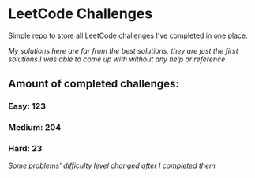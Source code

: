
# LeetCode Challenges

Simple repo to store all LeetCode challenges I've completed in one place.

<i>My solutions here are far from the best solutions, they are just the first solutions I was able to come up with without any help or reference</i>

## Amount of completed challenges:

### Easy: 123

### Medium: 204

### Hard: 23

<i>Some problems' difficulty level changed after I completed them</i>
